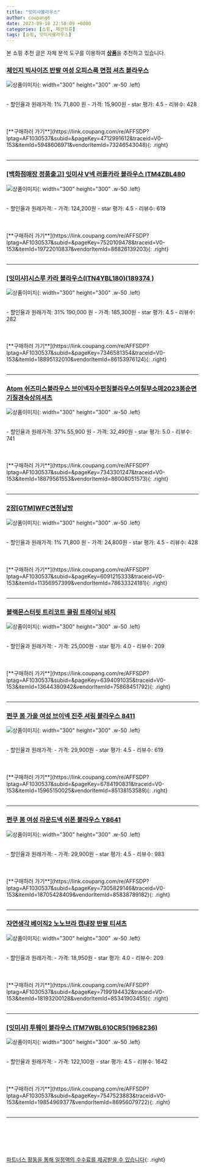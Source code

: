 ```yaml
---
title: "잇미샤블라우스"
author: coupang6
date: 2023-09-18 22:50:09 +0800
categories: [쇼핑, 패션의류]
tags: [쇼핑, 잇미샤블라우스]
---
```


본 쇼핑 추천 글은 자체 분석 도구를 이용하여 [**상품**](https://link.coupang.com/a/bao1ui)을 추천하고 있습니다.

### [체인지 빅사이즈 반팔 여성 오피스룩 면접 셔츠 블라우스](https://link.coupang.com/re/AFFSDP?lptag=AF1030537&subid=&pageKey=4712991612&traceid=V0-153&itemId=5948606971&vendorItemId=73246543048)

![상품이미지](https://thumbnail7.coupangcdn.com/thumbnails/remote/230x230ex/image/vendor_inventory/77c4/553bf3f9edd894a823ab3e3381ce7a2d182c4eb48e2dd83aed5485043166.jpg){: width="300" height="300" .w-50 .left}


<br>
- 할인율과 원래가격: 1%  71,800   원
- 가격: 15,900원
- star 평가: 4.5
- 리뷰수: 428
<br>
<br>
<br>
<br>
[**구매하러 가기**](https://link.coupang.com/re/AFFSDP?lptag=AF1030537&subid=&pageKey=4712991612&traceid=V0-153&itemId=5948606971&vendorItemId=73246543048){: .right}
<br>
<br>

---

### [[백화점매장 정품출고] 잇미샤 V넥 러플카라 블라우스 ITM4ZBL480](https://link.coupang.com/re/AFFSDP?lptag=AF1030537&subid=&pageKey=7520109478&traceid=V0-153&itemId=19722010837&vendorItemId=86826139203)

![상품이미지](https://thumbnail6.coupangcdn.com/thumbnails/remote/230x230ex/image/vendor_inventory/b032/16fd580b302469316b5739701c6cb57ad9887a58965dd8d4c47ab339f2db.jpg){: width="300" height="300" .w-50 .left}


<br>
- 할인율과 원래가격: 
- 가격: 124,200원
- star 평가: 4.5
- 리뷰수: 619
<br>
<br>
<br>
<br>
[**구매하러 가기**](https://link.coupang.com/re/AFFSDP?lptag=AF1030537&subid=&pageKey=7520109478&traceid=V0-153&itemId=19722010837&vendorItemId=86826139203){: .right}
<br>
<br>

---

### [[잇미샤]시스루 카라 블라우스(ITN4YBL180)(189374 )](https://link.coupang.com/re/AFFSDP?lptag=AF1030537&subid=&pageKey=7346581354&traceid=V0-153&itemId=18895132010&vendorItemId=86153976124)

![상품이미지](https://thumbnail6.coupangcdn.com/thumbnails/remote/230x230ex/image/vendor_inventory/0f3d/b092f8de19af46cc99d181c439da0ec625334f4e09710f032532e5f975af.JPG){: width="300" height="300" .w-50 .left}


<br>
- 할인율과 원래가격: 31%  190,000   원
- 가격: 185,300원
- star 평가: 4.5
- 리뷰수: 282
<br>
<br>
<br>
<br>
[**구매하러 가기**](https://link.coupang.com/re/AFFSDP?lptag=AF1030537&subid=&pageKey=7346581354&traceid=V0-153&itemId=18895132010&vendorItemId=86153976124){: .right}
<br>
<br>

---

### [Atom 쉬즈미스블라우스 브이넥자수펀칭블라우스여칠부소매2023봄순면기질경숙상의셔츠](https://link.coupang.com/re/AFFSDP?lptag=AF1030537&subid=&pageKey=7343301247&traceid=V0-153&itemId=18879561553&vendorItemId=86008051573)

![상품이미지](https://thumbnail9.coupangcdn.com/thumbnails/remote/230x230ex/image/vendor_inventory/615a/f665416d8b6c0038507d349636737f74aa6188ca0b0bb2ac5008fdb54b72.jpg){: width="300" height="300" .w-50 .left}


<br>
- 할인율과 원래가격: 37%  55,900   원
- 가격: 32,490원
- star 평가: 5.0
- 리뷰수: 741
<br>
<br>
<br>
<br>
[**구매하러 가기**](https://link.coupang.com/re/AFFSDP?lptag=AF1030537&subid=&pageKey=7343301247&traceid=V0-153&itemId=18879561553&vendorItemId=86008051573){: .right}
<br>
<br>

---

### [2장[GTM]WFC면청남방](https://link.coupang.com/re/AFFSDP?lptag=AF1030537&subid=&pageKey=6091215333&traceid=V0-153&itemId=11356957399&vendorItemId=78633324181)

![상품이미지](https://thumbnail7.coupangcdn.com/thumbnails/remote/230x230ex/image/vendor_inventory/789f/e42d8658d5a443c9491d1c413d4f04f22b0ade443aa17a0da8194b6ab56f.jpg){: width="300" height="300" .w-50 .left}


<br>
- 할인율과 원래가격: 1%  71,800   원
- 가격: 24,800원
- star 평가: 4.5
- 리뷰수: 428
<br>
<br>
<br>
<br>
[**구매하러 가기**](https://link.coupang.com/re/AFFSDP?lptag=AF1030537&subid=&pageKey=6091215333&traceid=V0-153&itemId=11356957399&vendorItemId=78633324181){: .right}
<br>
<br>

---

### [블랙몬스터핏 트리코트 쿨링 트레이닝 바지](https://link.coupang.com/re/AFFSDP?lptag=AF1030537&subid=&pageKey=6394091035&traceid=V0-153&itemId=13644380942&vendorItemId=75868451792)

![상품이미지](https://thumbnail8.coupangcdn.com/thumbnails/remote/230x230ex/image/vendor_inventory/c8be/1f811fc89f862df67a7cc2b33485456831b865d71418af792a5819dab1e1.jpg){: width="300" height="300" .w-50 .left}


<br>
- 할인율과 원래가격: 
- 가격: 25,000원
- star 평가: 4.0
- 리뷰수: 209
<br>
<br>
<br>
<br>
[**구매하러 가기**](https://link.coupang.com/re/AFFSDP?lptag=AF1030537&subid=&pageKey=6394091035&traceid=V0-153&itemId=13644380942&vendorItemId=75868451792){: .right}
<br>
<br>

---

### [쩐쿠 봄 가을 여성 브이넥 진주 셔링 블라우스 8411](https://link.coupang.com/re/AFFSDP?lptag=AF1030537&subid=&pageKey=6784190831&traceid=V0-153&itemId=15965150025&vendorItemId=85138153589)

![상품이미지](https://thumbnail6.coupangcdn.com/thumbnails/remote/230x230ex/image/vendor_inventory/ca92/e52c3fb12915de419f76d75e741fc1e546b0dc268247660c84da54c4663c.jpeg){: width="300" height="300" .w-50 .left}


<br>
- 할인율과 원래가격: 
- 가격: 29,900원
- star 평가: 4.5
- 리뷰수: 619
<br>
<br>
<br>
<br>
[**구매하러 가기**](https://link.coupang.com/re/AFFSDP?lptag=AF1030537&subid=&pageKey=6784190831&traceid=V0-153&itemId=15965150025&vendorItemId=85138153589){: .right}
<br>
<br>

---

### [쩐쿠 봄 여성 라운드넥 쉬폰 블라우스 Y8641](https://link.coupang.com/re/AFFSDP?lptag=AF1030537&subid=&pageKey=7305829146&traceid=V0-153&itemId=18705428409&vendorItemId=85838789182)

![상품이미지](https://thumbnail6.coupangcdn.com/thumbnails/remote/230x230ex/image/vendor_inventory/55d7/006d2250c1be8045bbc10ea10ee63a0592be58ea0be4d20207075713851e.jpeg){: width="300" height="300" .w-50 .left}


<br>
- 할인율과 원래가격: 
- 가격: 29,900원
- star 평가: 4.5
- 리뷰수: 983
<br>
<br>
<br>
<br>
[**구매하러 가기**](https://link.coupang.com/re/AFFSDP?lptag=AF1030537&subid=&pageKey=7305829146&traceid=V0-153&itemId=18705428409&vendorItemId=85838789182){: .right}
<br>
<br>

---

### [자연생각 베이직2 노노브라 캡내장 반팔 티셔츠](https://link.coupang.com/re/AFFSDP?lptag=AF1030537&subid=&pageKey=7199194432&traceid=V0-153&itemId=18193200128&vendorItemId=85341903455)

![상품이미지](https://thumbnail9.coupangcdn.com/thumbnails/remote/230x230ex/image/vendor_inventory/472f/231afeefc5c3e906bf522411dd4e0759013d2cca47c645b6d3310faef1a1.jpg){: width="300" height="300" .w-50 .left}


<br>
- 할인율과 원래가격: 
- 가격: 18,950원
- star 평가: 4.0
- 리뷰수: 209
<br>
<br>
<br>
<br>
[**구매하러 가기**](https://link.coupang.com/re/AFFSDP?lptag=AF1030537&subid=&pageKey=7199194432&traceid=V0-153&itemId=18193200128&vendorItemId=85341903455){: .right}
<br>
<br>

---

### [[잇미샤] 투웨이 블라우스 ITM7WBL610CR5(1968236)](https://link.coupang.com/re/AFFSDP?lptag=AF1030537&subid=&pageKey=7547523883&traceid=V0-153&itemId=19854969377&vendorItemId=86956079722)

![상품이미지](https://thumbnail9.coupangcdn.com/thumbnails/remote/230x230ex/image/vendor_inventory/99a4/70911adf8d3f55ebdd2dc0169b9677949e4c6836dcc5ea77c7f79cd95c42.JPG){: width="300" height="300" .w-50 .left}


<br>
- 할인율과 원래가격: 
- 가격: 122,100원
- star 평가: 4.5
- 리뷰수: 1642
<br>
<br>
<br>
<br>
[**구매하러 가기**](https://link.coupang.com/re/AFFSDP?lptag=AF1030537&subid=&pageKey=7547523883&traceid=V0-153&itemId=19854969377&vendorItemId=86956079722){: .right}
<br>
<br>

---
<br><br><br><br><br> [파트너스 활동을 통해 일정액의 수수료를 제공받을 수 있습니다](https://link.coupang.com/a/bao1ui){: .right}
